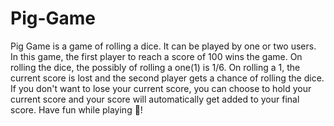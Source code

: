# Pig-Game
Pig Game is a game of rolling a dice. It can be played by one or two users. In this game, the first player to reach a score of 100 wins the game. On rolling the dice, the possibly of rolling a one(1) is 1/6. On rolling a 1, the current score is lost and the second player gets a chance of rolling the dice. If you don't want to lose your current score, you can choose to hold your current score and your score will automatically get added to your final score. Have fun while playing 🎊!
